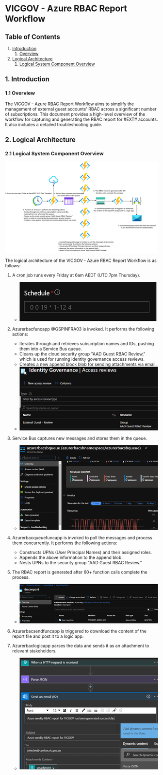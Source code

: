 # VICGOV - Azure RBAC Report Workflow

## Table of Contents
1. [Introduction](#1-introduction)
   1. [Overview](#11-overview)
2. [Logical Architecture](#2-logical-architecture)
   1. [Logical System Component Overview](#21-logical-system-component-overview)

## 1. Introduction
### 1.1 Overview

The VICGOV - Azure RBAC Report Workflow aims to simplify the management of external guest accounts' RBAC across a significant number of subscriptions. This document provides a high-level overview of the workflow for capturing and generating the RBAC report for #EXT# accounts. It also includes a detailed troubleshooting guide.

## 2. Logical Architecture
### 2.1 Logical System Component Overview
![Figure 1: Logical Architecture Overview](./.images/workflow.png)

The logical architecture of the VICGOV - Azure RBAC Report Workflow is as follows:

1. A cron job runs every Friday at 6am AEDT (UTC 7pm Thursday).
   - ![Figure 2.1: Step1](./.images/step1.png)

2. Azurerbacfuncapp @GSPINFRA03 is invoked. It performs the following actions:
   - Iterates through and retrieves subscription names and IDs, pushing them into a Service Bus queue.
   - Cleans up the cloud security group "AAD Guest RBAC Review," which is used for running identity governance access reviews.
   - Creates a new append block blob for sending attachments via email.
   - ![Figure 2.2: Step2](./.images/step2.png)

3. Service Bus captures new messages and stores them in the queue.
   - ![Figure 2.3: Step3](./.images/step3.png)

4. Azurerbacqueuefuncapp is invoked to poll the messages and process them concurrently. It performs the following actions:
   - Constructs UPNs (User Principal Names) and their assigned roles.
   - Appends the above information to the append blob.
   - Nests UPNs to the security group "AAD Guest RBAC Review."

5. The RBAC report is generated after 60+ function calls complete the process.
   - ![Figure 2.5: Step5](./.images/step5.png)

6. Azurerbacsendfuncapp is triggered to download the content of the report file and post it to a logic app.

7. Azurerbaclogicapp parses the data and sends it as an attachment to relevant stakeholders.
   - ![Figure 2.7: Step7](./.images/step7.png)
